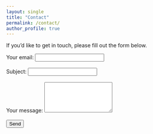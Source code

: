 ```yaml
---
layout: single
title: "Contact"
permalink: /contact/
author_profile: true
---
```


If you’d like to get in touch, please fill out the form below.

<form action="https://formspree.io/f/xnnjklbn" method="POST">
  <label>
    Your email:
    <input type="email" name="email" required>
  </label>
  <br><br>
  <label>
    Subject:
    <input type="text" name="subject" required>
  </label>
  <br><br>
  <label>
    Your message:
    <textarea name="message" rows="5" required></textarea>
  </label>
  <br><br>
  <button type="submit">Send</button>
</form>